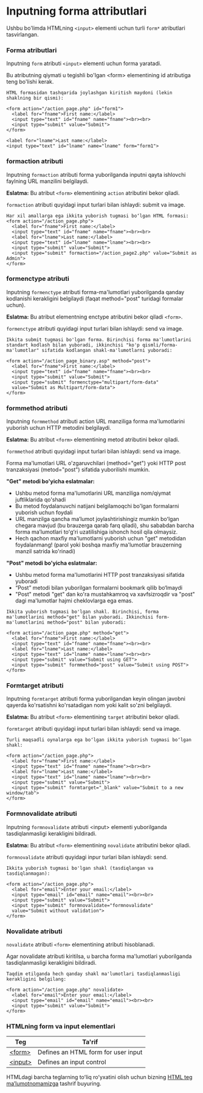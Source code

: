 # Inputning forma attributlari

Ushbu bo'limda HTMLning `<input>` elementi uchun turli `form*` atributlari tasvirlangan.

### Forma atributlari

Inputning  `form`  atributi  `<input>` elementi uchun forma yaratadi.

Bu atributning qiymati u tegishli bo'lgan \<form> elementining id atributiga teng bo'lishi kerak.

```
HTML formasidan tashqarida joylashgan kiritish maydoni (lekin shaklning bir qismi):

<form action="/action_page.php" id="form1">
  <label for="fname">First name:</label>
  <input type="text" id="fname" name="fname"><br><br>
  <input type="submit" value="Submit">
</form>

<label for="lname">Last name:</label>
<input type="text" id="lname" name="lname" form="form1">
```

### formaction atributi

Inputning `formaction` atributi forma yuborilganda inputni qayta ishlovchi faylning URL manzilini belgilaydi.

**Eslatma:** Bu atribut `<form>`  elementining `action` atributini bekor qiladi.

`formaction` atributi quyidagi input turlari bilan ishlaydi: submit va image.

```
Har xil amallarga ega ikkita yuborish tugmasi boʻlgan HTML formasi:
<form action="/action_page.php">
  <label for="fname">First name:</label>
  <input type="text" id="fname" name="fname"><br><br>
  <label for="lname">Last name:</label>
  <input type="text" id="lname" name="lname"><br><br>
  <input type="submit" value="Submit">
  <input type="submit" formaction="/action_page2.php" value="Submit as Admin">
</form>
```

### formenctype atributi

Inputning `formenctype` atributi forma-ma'lumotlari yuborilganda qanday kodlanishi kerakligini belgilaydi (faqat method="post" turidagi formalar uchun).

**Eslatma:** Bu atribut elementning enctype atributini bekor qiladi `<form>`.

`formenctype` atributi quyidagi input turlari bilan ishlaydi: send va image.

```
Ikkita submit tugmasi bo'lgan forma. Birinchisi forma ma'lumotlarini standart kodlash bilan yuboradi, ikkinchisi "ko'p qismli/forma-ma'lumotlar" sifatida kodlangan shakl-ma'lumotlarni yuboradi:

<form action="/action_page_binary.asp" method="post">
  <label for="fname">First name:</label>
  <input type="text" id="fname" name="fname"><br><br>
  <input type="submit" value="Submit">
  <input type="submit" formenctype="multipart/form-data"
  value="Submit as Multipart/form-data">
</form>
```

### formmethod atributi

Inputning `formmethod` atributi action URL manziliga forma ma'lumotlarini yuborish uchun HTTP metodini belgilaydi.

**Eslatma:** Bu atribut `<form>` elementining metod atributini bekor qiladi.

`formmethod` atributi quyidagi input turlari bilan ishlaydi: send va image.

Forma ma'lumotlari URL o'zgaruvchilari (method="get") yoki HTTP post tranzaksiyasi (metod="post") sifatida yuborilishi mumkin.

**"Get" metodi bo'yicha eslatmalar:**

* Ushbu metod forma ma'lumotlarini URL manziliga nom/qiymat juftliklarida qo'shadi
* Bu metod foydalanuvchi natijani belgilamoqchi bo'lgan formalarni yuborish uchun foydali
* URL manzilga qancha maʼlumot joylashtirishingiz mumkin boʻlgan chegara mavjud (bu brauzerga qarab farq qiladi), shu sababdan barcha forma maʼlumotlari toʻgʻri uzatilishiga ishonch hosil qila olmaysiz.
* Hech qachon maxfiy ma'lumotlarni yuborish uchun "get" metodidan foydalanmang! (parol yoki boshqa maxfiy ma'lumotlar brauzerning manzil satrida ko'rinadi)

**"Post" metodi bo'yicha eslatmalar:**

* Ushbu metod forma ma'lumotlarini HTTP post tranzaksiyasi sifatida yuboradi
* “Post” metodi bilan yuborilgan formalarni bookmark qilib bo‘lmaydi
* "Post" metodi "get" dan ko'ra mustahkamroq va xavfsizroqdir va "post" dagi ma'lumotlar hajmi cheklovlarga ega emas.

```
Ikkita yuborish tugmasi bo'lgan shakl. Birinchisi, forma ma'lumotlarini method="get" bilan yuboradi. Ikkinchisi form-ma'lumotlarini method="post" bilan yuboradi:

<form action="/action_page.php" method="get">
  <label for="fname">First name:</label>
  <input type="text" id="fname" name="fname"><br><br>
  <label for="lname">Last name:</label>
  <input type="text" id="lname" name="lname"><br><br>
  <input type="submit" value="Submit using GET">
  <input type="submit" formmethod="post" value="Submit using POST">
</form>
```

### Formtarget atributi

Inputning `formtarget` atributi forma yuborilgandan keyin olingan javobni qayerda ko'rsatishni ko'rsatadigan nom yoki kalit so'zni belgilaydi.

**Eslatma:** Bu atribut `<form>` elementining `target` atributini bekor qiladi.

`formtarget` atributi quyidagi input turlari bilan ishlaydi: send va image.

```
Turli maqsadli oynalarga ega boʻlgan ikkita yuborish tugmasi boʻlgan shakl:

<form action="/action_page.php">
  <label for="fname">First name:</label>
  <input type="text" id="fname" name="fname"><br><br>
  <label for="lname">Last name:</label>
  <input type="text" id="lname" name="lname"><br><br>
  <input type="submit" value="Submit">
  <input type="submit" formtarget="_blank" value="Submit to a new window/tab">
</form>
```

### Formnovalidate atributi

Inputning `formnovalidate` atributi \<input> elementi yuborilganda tasdiqlanmasligi kerakligini bildiradi.

**Eslatma:** Bu atribut `<form>` elementining `novalidate` atributini bekor qiladi.

`formnovalidate` atributi quyidagi inpur turlari bilan ishlaydi: send.

```
Ikkita yuborish tugmasi bo'lgan shakl (tasdiqlangan va tasdiqlanmagan):

<form action="/action_page.php">
  <label for="email">Enter your email:</label>
  <input type="email" id="email" name="email"><br><br>
  <input type="submit" value="Submit">
  <input type="submit" formnovalidate="formnovalidate"
  value="Submit without validation">
</form>
```

### Novalidate atributi

`novalidate` atributi `<form>` elementining atributi hisoblanadi.

Agar novalidate  atributi kiritilsa, u barcha forma ma'lumotlari yuborilganda tasdiqlanmasligi kerakligini bildiradi.

```
Taqdim etilganda hech qanday shakl ma'lumotlari tasdiqlanmasligi kerakligini belgilang:

<form action="/action_page.php" novalidate>
  <label for="email">Enter your email:</label>
  <input type="email" id="email" name="email"><br><br>
  <input type="submit" value="Submit">
</form>
```

### HTMLning form va input elementlari

| Teg                                                                                                                                     | Ta'rif                              |
| --------------------------------------------------------------------------------------------------------------------------------------- | ----------------------------------- |
| [\<form>](https://www-w3schools-com.translate.goog/tags/tag\_form.asp?\_x\_tr\_sl=de&\_x\_tr\_tl=uz&\_x\_tr\_hl=en&\_x\_tr\_pto=wapp)   | Defines an HTML form for user input |
| [\<input>](https://www-w3schools-com.translate.goog/tags/tag\_input.asp?\_x\_tr\_sl=de&\_x\_tr\_tl=uz&\_x\_tr\_hl=en&\_x\_tr\_pto=wapp) | Defines an input control            |

HTMLdagi barcha teglarning toʻliq roʻyxatini olish uchun bizning [HTML teg maʼlumotnomamizga](https://www-w3schools-com.translate.goog/tags/default.asp?\_x\_tr\_sl=de&\_x\_tr\_tl=uz&\_x\_tr\_hl=en&\_x\_tr\_pto=wapp) tashrif buyuring.

